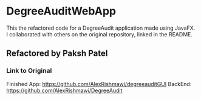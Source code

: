 # DegreeAuditWebApp
This the refactored code for a DegreeAudit application made using JavaFX. I collaborated with others on the original repository, linked in the README.

## Refactored by Paksh Patel

### Link to Original
Finished App:
https://github.com/AlexRishmawi/degreeauditGUI
BackEnd:
https://github.com/AlexRishmawi/DegreeAudit
